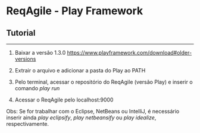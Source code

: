 ﻿# ReqAgile - Play Framework


## Tutorial
--------

1. Baixar a versão 1.3.0  https://www.playframework.com/download#older-versions

2. Extrair o arquivo e adicionar a pasta do Play ao PATH

3. Pelo terminal, acessar o repositório do ReqAgile (versão Play) e inserir o comando *play run*

4. Acessar o ReqAgile pelo localhost:9000

Obs: Se for trabalhar com o Eclipse, NetBeans ou IntelliJ, é necessário inserir ainda *play eclipsify*, *play netbeansify* ou *play idealize*, respectivamente.




